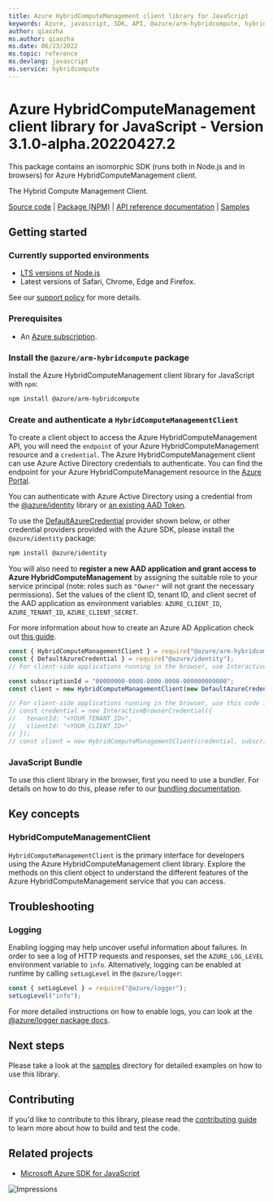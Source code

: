 ```yaml
---
title: Azure HybridComputeManagement client library for JavaScript
keywords: Azure, javascript, SDK, API, @azure/arm-hybridcompute, hybridcompute
author: qiaozha
ms.author: qiaozha
ms.date: 06/23/2022
ms.topic: reference
ms.devlang: javascript
ms.service: hybridcompute
---
```

# Azure HybridComputeManagement client library for JavaScript - Version 3.1.0-alpha.20220427.2 


This package contains an isomorphic SDK (runs both in Node.js and in browsers) for Azure HybridComputeManagement client.

The Hybrid Compute Management Client.

[Source code](https://github.com/Azure/azure-sdk-for-js/tree/main/sdk/hybridcompute/arm-hybridcompute) |
[Package (NPM)](https://www.npmjs.com/package/@azure/arm-hybridcompute) |
[API reference documentation](/javascript/api/@azure/arm-hybridcompute?view=azure-node-preview) |
[Samples](https://github.com/Azure-Samples/azure-samples-js-management)

## Getting started

### Currently supported environments

- [LTS versions of Node.js](https://nodejs.org/about/releases/)
- Latest versions of Safari, Chrome, Edge and Firefox.

See our [support policy](https://github.com/Azure/azure-sdk-for-js/blob/main/SUPPORT.md) for more details.

### Prerequisites

- An [Azure subscription][azure_sub].

### Install the `@azure/arm-hybridcompute` package

Install the Azure HybridComputeManagement client library for JavaScript with `npm`:

```bash
npm install @azure/arm-hybridcompute
```

### Create and authenticate a `HybridComputeManagementClient`

To create a client object to access the Azure HybridComputeManagement API, you will need the `endpoint` of your Azure HybridComputeManagement resource and a `credential`. The Azure HybridComputeManagement client can use Azure Active Directory credentials to authenticate.
You can find the endpoint for your Azure HybridComputeManagement resource in the [Azure Portal][azure_portal].

You can authenticate with Azure Active Directory using a credential from the [@azure/identity][azure_identity] library or [an existing AAD Token](https://github.com/Azure/azure-sdk-for-js/blob/master/sdk/identity/identity/samples/AzureIdentityExamples.md#authenticating-with-a-pre-fetched-access-token).

To use the [DefaultAzureCredential][defaultazurecredential] provider shown below, or other credential providers provided with the Azure SDK, please install the `@azure/identity` package:

```bash
npm install @azure/identity
```

You will also need to **register a new AAD application and grant access to Azure HybridComputeManagement** by assigning the suitable role to your service principal (note: roles such as `"Owner"` will not grant the necessary permissions).
Set the values of the client ID, tenant ID, and client secret of the AAD application as environment variables: `AZURE_CLIENT_ID`, `AZURE_TENANT_ID`, `AZURE_CLIENT_SECRET`.

For more information about how to create an Azure AD Application check out [this guide](/azure/active-directory/develop/howto-create-service-principal-portal).

```javascript
const { HybridComputeManagementClient } = require("@azure/arm-hybridcompute");
const { DefaultAzureCredential } = require("@azure/identity");
// For client-side applications running in the browser, use InteractiveBrowserCredential instead of DefaultAzureCredential. See https://aka.ms/azsdk/js/identity/examples for more details.

const subscriptionId = "00000000-0000-0000-0000-000000000000";
const client = new HybridComputeManagementClient(new DefaultAzureCredential(), subscriptionId);

// For client-side applications running in the browser, use this code instead:
// const credential = new InteractiveBrowserCredential({
//   tenantId: "<YOUR_TENANT_ID>",
//   clientId: "<YOUR_CLIENT_ID>"
// });
// const client = new HybridComputeManagementClient(credential, subscriptionId);
```


### JavaScript Bundle
To use this client library in the browser, first you need to use a bundler. For details on how to do this, please refer to our [bundling documentation](https://aka.ms/AzureSDKBundling).

## Key concepts

### HybridComputeManagementClient

`HybridComputeManagementClient` is the primary interface for developers using the Azure HybridComputeManagement client library. Explore the methods on this client object to understand the different features of the Azure HybridComputeManagement service that you can access.

## Troubleshooting

### Logging

Enabling logging may help uncover useful information about failures. In order to see a log of HTTP requests and responses, set the `AZURE_LOG_LEVEL` environment variable to `info`. Alternatively, logging can be enabled at runtime by calling `setLogLevel` in the `@azure/logger`:

```javascript
const { setLogLevel } = require("@azure/logger");
setLogLevel("info");
```

For more detailed instructions on how to enable logs, you can look at the [@azure/logger package docs](https://github.com/Azure/azure-sdk-for-js/tree/main/sdk/core/logger).

## Next steps

Please take a look at the [samples](https://github.com/Azure-Samples/azure-samples-js-management) directory for detailed examples on how to use this library.

## Contributing

If you'd like to contribute to this library, please read the [contributing guide](https://github.com/Azure/azure-sdk-for-js/blob/main/CONTRIBUTING.md) to learn more about how to build and test the code.

## Related projects

- [Microsoft Azure SDK for JavaScript](https://github.com/Azure/azure-sdk-for-js)

![Impressions](https://azure-sdk-impressions.azurewebsites.net/api/impressions/azure-sdk-for-js%2Fsdk%2Fhybridcompute%2Farm-hybridcompute%2FREADME.png)

[azure_cli]: /cli/azure
[azure_sub]: https://azure.microsoft.com/free/
[azure_sub]: https://azure.microsoft.com/free/
[azure_portal]: https://portal.azure.com
[azure_identity]: https://github.com/Azure/azure-sdk-for-js/tree/main/sdk/identity/identity
[defaultazurecredential]: https://github.com/Azure/azure-sdk-for-js/tree/main/sdk/identity/identity#defaultazurecredential

